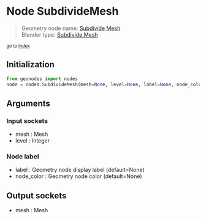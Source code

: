 
# Node SubdivideMesh

> Geometry node name: [Subdivide Mesh](https://docs.blender.org/manual/en/latest/modeling/geometry_nodes/mesh/subdivide_mesh.html)<br>
  Blender type: [Subdivide Mesh](https://docs.blender.org/api/current/bpy.types.GeometryNodeSubdivideMesh.html)
  
<sub>go to [index](/docs/index.md)</sub>

## Initialization

```python
from geonodes import nodes
node = nodes.SubdivideMesh(mesh=None, level=None, label=None, node_color=None)
```



## Arguments


### Input sockets

- mesh : Mesh
- level : Integer

### Node label

- label : Geometry node display label (default=None)
- node_color : Geometry node color (default=None)

## Output sockets

- mesh : Mesh
